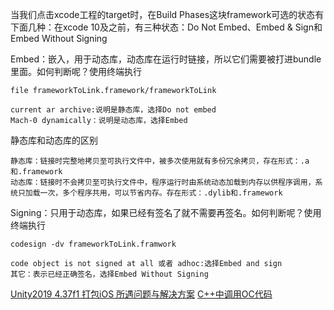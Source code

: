 当我们点击xcode工程的target时，在Build Phases这块framework可选的状态有下面几种：在xcode 10及之前，有三种状态：Do Not Embed、Embed & Sign和Embed Without Signing

Embed：嵌入，用于动态库，动态库在运行时链接，所以它们需要被打进bundle里面。如何判断呢？使用终端执行

```
file frameworkToLink.framework/frameworkToLink

current ar archive:说明是静态库，选择Do not embed
Mach-0 dynamically：说明是动态库，选择Embed
```

静态库和动态库的区别

```
静态库：链接时完整地拷贝至可执行文件中，被多次使用就有多份冗余拷贝，存在形式：.a和.framework
动态库：链接时不会拷贝至可执行文件中，程序运行时由系统动态加载到内存以供程序调用，系统只加载一次，多个程序共用，可以节省内存。存在形式：.dylib和.framework
```

Signing：只用于动态库，如果已经有签名了就不需要再签名。如何判断呢？使用终端执行

```
codesign -dv frameworkToLink.framwork

code object is not signed at all 或者 adhoc:选择Embed and sign
其它：表示已经正确签名，选择Embed Without Signing
```


[Unity2019 4.37f1 打包iOS 所遇问题与解决方案](https://www.jianshu.com/p/4381dc7b2fb8)
[C++中调用OC代码](https://blog.csdn.net/u013712343/article/details/122623800)